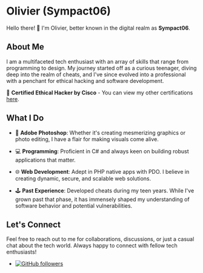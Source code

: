 # Olivier (Sympact06)

Hello there! 👋 I'm Olivier, better known in the digital realm as **Sympact06**. 

## About Me

I am a multifaceted tech enthusiast with an array of skills that range from programming to design. My journey started off as a curious teenager, diving deep into the realm of cheats, and I've since evolved into a professional with a penchant for ethical hacking and software development. 

🔐 **Certified Ethical Hacker by Cisco** - You can view my other certifications [here](https://learningnetwork.cisco.com/s/profile/0056e00000EK10v).

## What I Do

- 🎨 **Adobe Photoshop**: Whether it's creating mesmerizing graphics or photo editing, I have a flair for making visuals come alive.
  
- 💻 **Programming**: Proficient in C# and always keen on building robust applications that matter.
  
- 🌐 **Web Development**: Adept in PHP native apps with PDO. I believe in creating dynamic, secure, and scalable web solutions.

- 🕹 **Past Experience**: Developed cheats during my teen years. While I've grown past that phase, it has immensely shaped my understanding of software behavior and potential vulnerabilities.

## Let's Connect

Feel free to reach out to me for collaborations, discussions, or just a casual chat about the tech world. Always happy to connect with fellow tech enthusiasts!

- [![GitHub followers](https://img.shields.io/github/followers/Sympact06?label=Follow&style=social)](https://github.com/Sympact06)

